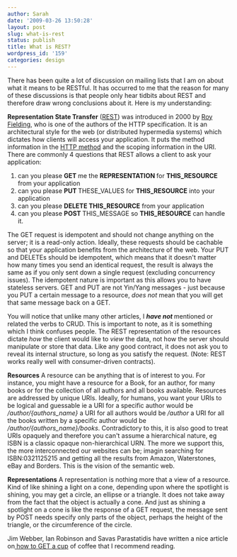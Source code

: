 ```yaml
---
author: Sarah
date: '2009-03-26 13:50:28'
layout: post
slug: what-is-rest
status: publish
title: What is REST?
wordpress_id: '159'
categories: design
---
```


There has been quite a lot of discussion on mailing lists that I am on about what it means to be RESTful. It has occurred to me that the reason for many of these discussions is that people only hear tidbits about REST and therefore draw wrong conclusions about it.
Here is my understanding:

<strong>Representation State Transfer</strong> (<a href="http://en.wikipedia.org/wiki/Representational_State_Transfer">REST</a>) was introduced in 2000 by <a href="http://www.ics.uci.edu/~fielding/pubs/dissertation/rest_arch_style.htm">Roy Fielding</a>, who is one of the authors of the HTTP specification. It is an architectural style for the web (or distributed hypermedia systems) which dictates how clients will access your application. It puts the method information in the <a href="http://www.w3.org/Protocols/rfc2616/rfc2616-sec9.html">HTTP method</a> and the scoping information in the URI. There are commonly 4 questions that REST allows a client to ask your application:

1. can you please <strong>GET </strong>me the <strong>REPRESENTATION </strong>for <strong>THIS_RESOURCE </strong>from your application
2. can you please <strong>PUT </strong>THESE_VALUES for <strong>THIS_RESOURCE</strong> into your application
3. can you please <strong>DELETE THIS_RESOURCE</strong> from your application
4. can you please <strong>POST </strong>THIS_MESSAGE so <strong>THIS_RESOURCE</strong> can handle it.

The GET request is idempotent and should not change anything on the server; it is a read-only action. Ideally, these requests should be cachable so that your application benefits from the architecture of the web. Your PUT and DELETEs should be idempotent, which means that it doesn't matter how many times you send an identical request, the result is always the same as if you only sent down a single request (excluding concurrency issues). The idempotent nature is important as this allows you to have stateless servers.
GET and PUT are not Yin/Yang messages - just because you PUT a certain message to a resource, <em>does not</em> mean that you will get that same message back on a GET.

You will notice that unlike many other articles, I <strong><em>have not </em></strong>mentioned or related the verbs to CRUD. This is important to note, as it is something which I think confuses people. The REST representation of the resources dictate <em>how</em> the client would like to <em>view</em> the data, not how the server should manipulate or store that data. Like any good contract, it does not ask you to reveal its internal structure, so long as you satisfy the request. (Note: REST works really well with consumer-driven contracts).

<strong>Resources</strong>
A resource can be anything that is of interest to you. For instance, you might have a resource for a Book, for an author, for many books or for the collection of all authors and all books available. Resources are addressed by unique URIs.
Ideally, for humans, you want your URIs to be logical and guessable ie a URI for a specific author would be<em> /author/{authors_name}</em> a URI for all authors would be <em>/author</em> a URI for all the books written by a specific author would be <em>/author/{authors_name}/books</em>.
Contradictory to this, it is also good to treat URIs opaquely and therefore you can't assume a hierarchical nature, eg ISBN is a classic opaque non-hierarchical URN. The more we support this, the more interconnected our websites can be; imagin searching for ISBN:0321125215 and getting all the results from Amazon, Waterstones, eBay and Borders. This is the vision of the semantic web.

<strong>Representations</strong>
A representation is nothing more that a view of a resource. Kind of like shining a light on a cone, depending upon where the spotlight is shining, you may get a circle, an ellipse or a triangle. It does not take away from the fact that the object is actually a cone. And just as shining a spotlight on a cone is like the response of a GET request, the message sent by POST needs specify only parts of the object, perhaps the height of the triangle, or the circumference of the circle.

Jim Webber, Ian Robinson and Savas Parastatidis have written a nice article on<a href="http://www.infoq.com/articles/webber-rest-workflow" target="_blank"> how to GET a cup</a> of coffee that I recommend reading.
